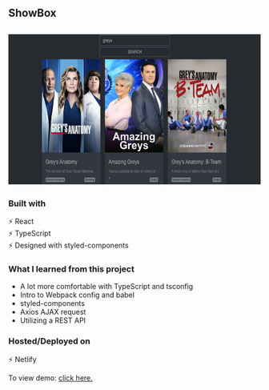 ## ShowBox

<h2 align="center">
  <img src="assets\preview.png" alt="" width="600px" height="300px" />
  <br>
</h2>

### Built with

⚡️ React\
⚡️ TypeScript\
⚡️ Designed with styled-components

### What I learned from this project

- A lot more comfortable with TypeScript and tsconfig 
- Intro to Webpack config and babel
- styled-components
- Axios AJAX request
- Utilizing a REST API

### Hosted/Deployed on

⚡️ Netlify

To view demo: [click here.](https://showbox-app.netlify.app/)
